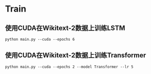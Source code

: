 # Train

## 使用CUDA在Wikitext-2数据上训练LSTM
```shell
python main.py --cuda --epochs 6
```

## 使用CUDA在Wikitext-2数据上训练Transformer
```shell
python main.py --cuda --epochs 2 --model Transformer --lr 5
```